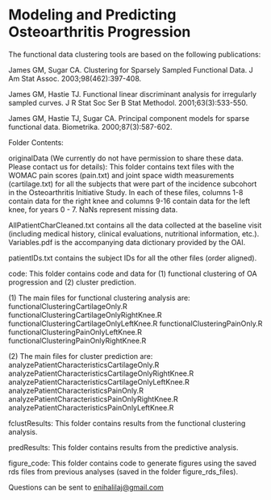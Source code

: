# Modeling and Predicting Osteoarthritis Progression

The functional data clustering tools are based on the following publications:

James GM, Sugar CA. Clustering for Sparsely Sampled Functional Data. J Am Stat Assoc. 2003;98(462):397-408.

James GM, Hastie TJ. Functional linear discriminant analysis for irregularly sampled curves. J R Stat Soc Ser B Stat Methodol. 2001;63(3):533-550. 

James GM, Hastie TJ, Sugar CA. Principal component models for sparse functional data. Biometrika. 2000;87(3):587-602. 


Folder Contents:

originalData (We currently do not have permission to share these data. Please contact us for details):
This folder contains text files with the WOMAC pain scores (pain.txt) and joint space width measurements (cartilage.txt) for all the subjects that were part of the incidence subcohort in the Osteoarthritis Initiative Study. In each of these files, columns 1-8 contain data for the right knee and columns 9-16 contain data for the left knee, for years 0 - 7. NaNs represent missing data. 

AllPatientCharCleaned.txt contains all the data collected at the baseline visit (including medical history, clinical evaluations, nutritional information, etc.). Variables.pdf is the accompanying data dictionary provided by the OAI.

patientIDs.txt contains the subject IDs for all the other files (order aligned).


code:
This folder contains code and data for (1) functional clustering of OA progression and (2) cluster prediction. 

(1) The main files for functional clustering analysis are:
functionalClusteringCartilageOnly.R
functionalClusteringCartilageOnlyRightKnee.R
functionalClusteringCartilageOnlyLeftKnee.R
functionalClusteringPainOnly.R
functionalClusteringPainOnlyLeftKnee.R
functionalClusteringPainOnlyRightKnee.R

(2) The main files for cluster prediction are:
analyzePatientCharacteristicsCartilageOnly.R
analyzePatientCharacteristicsCartilageOnlyRightKnee.R 
analyzePatientCharacteristicsCartilageOnlyLeftKnee.R  
analyzePatientCharacteristicsPainOnly.R
analyzePatientCharacteristicsPainOnlyRightKnee.R 
analyzePatientCharacteristicsPainOnlyLeftKnee.R  


fclustResults:
This folder contains results from the functional clustering analysis.


predResults:
This folder contains results from the predictive analysis.


figure_code:
This folder contains code to generate figures using the saved rds files from previous analyses (saved in the folder figure_rds_files).


Questions can be sent to enihalilaj@gmail.com



